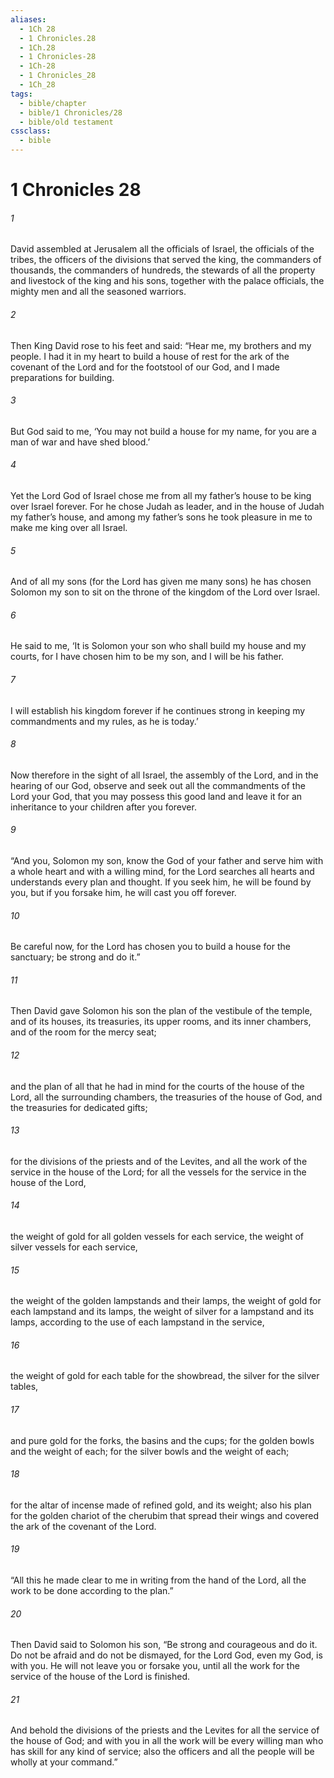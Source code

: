 ```yaml
---
aliases:
  - 1Ch 28
  - 1 Chronicles.28
  - 1Ch.28
  - 1 Chronicles-28
  - 1Ch-28
  - 1 Chronicles_28
  - 1Ch_28
tags:
  - bible/chapter
  - bible/1 Chronicles/28
  - bible/old testament
cssclass:
  - bible
---
```


# 1 Chronicles 28

###### 1
David assembled at Jerusalem all the officials of Israel, the officials of the tribes, the officers of the divisions that served the king, the commanders of thousands, the commanders of hundreds, the stewards of all the property and livestock of the king and his sons, together with the palace officials, the mighty men and all the seasoned warriors.
###### 2
Then King David rose to his feet and said: “Hear me, my brothers and my people. I had it in my heart to build a house of rest for the ark of the covenant of the Lord and for the footstool of our God, and I made preparations for building.
###### 3
But God said to me, ‘You may not build a house for my name, for you are a man of war and have shed blood.’
###### 4
Yet the Lord God of Israel chose me from all my father’s house to be king over Israel forever. For he chose Judah as leader, and in the house of Judah my father’s house, and among my father’s sons he took pleasure in me to make me king over all Israel.
###### 5
And of all my sons (for the Lord has given me many sons) he has chosen Solomon my son to sit on the throne of the kingdom of the Lord over Israel.
###### 6
He said to me, ‘It is Solomon your son who shall build my house and my courts, for I have chosen him to be my son, and I will be his father.
###### 7
I will establish his kingdom forever if he continues strong in keeping my commandments and my rules, as he is today.’
###### 8
Now therefore in the sight of all Israel, the assembly of the Lord, and in the hearing of our God, observe and seek out all the commandments of the Lord your God, that you may possess this good land and leave it for an inheritance to your children after you forever.
###### 9
“And you, Solomon my son, know the God of your father and serve him with a whole heart and with a willing mind, for the Lord searches all hearts and understands every plan and thought. If you seek him, he will be found by you, but if you forsake him, he will cast you off forever.
###### 10
Be careful now, for the Lord has chosen you to build a house for the sanctuary; be strong and do it.”
###### 11
Then David gave Solomon his son the plan of the vestibule of the temple, and of its houses, its treasuries, its upper rooms, and its inner chambers, and of the room for the mercy seat;
###### 12
and the plan of all that he had in mind for the courts of the house of the Lord, all the surrounding chambers, the treasuries of the house of God, and the treasuries for dedicated gifts;
###### 13
for the divisions of the priests and of the Levites, and all the work of the service in the house of the Lord; for all the vessels for the service in the house of the Lord,
###### 14
the weight of gold for all golden vessels for each service, the weight of silver vessels for each service,
###### 15
the weight of the golden lampstands and their lamps, the weight of gold for each lampstand and its lamps, the weight of silver for a lampstand and its lamps, according to the use of each lampstand in the service,
###### 16
the weight of gold for each table for the showbread, the silver for the silver tables,
###### 17
and pure gold for the forks, the basins and the cups; for the golden bowls and the weight of each; for the silver bowls and the weight of each;
###### 18
for the altar of incense made of refined gold, and its weight; also his plan for the golden chariot of the cherubim that spread their wings and covered the ark of the covenant of the Lord.
###### 19
“All this he made clear to me in writing from the hand of the Lord, all the work to be done according to the plan.”
###### 20
Then David said to Solomon his son, “Be strong and courageous and do it. Do not be afraid and do not be dismayed, for the Lord God, even my God, is with you. He will not leave you or forsake you, until all the work for the service of the house of the Lord is finished.
###### 21
And behold the divisions of the priests and the Levites for all the service of the house of God; and with you in all the work will be every willing man who has skill for any kind of service; also the officers and all the people will be wholly at your command.”


